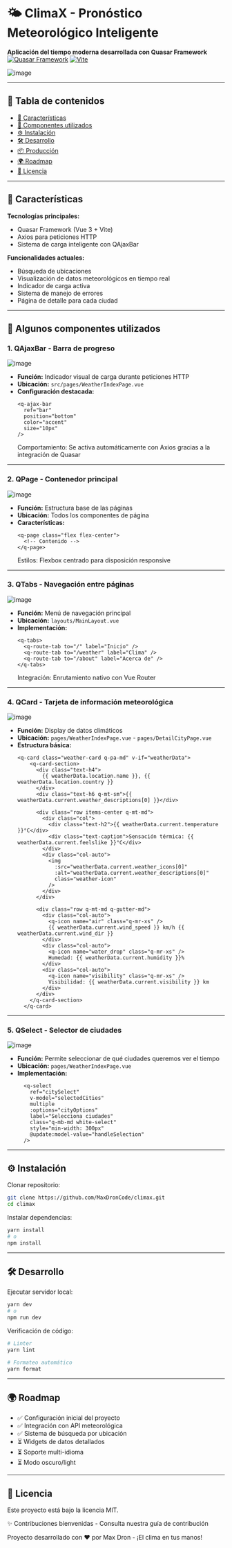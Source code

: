 # 🌤️ ClimaX - Pronóstico Meteorológico Inteligente

**Aplicación del tiempo moderna desarrollada con Quasar Framework**  
[![Quasar Framework](https://img.shields.io/badge/Quasar-1976D2?style=flat&logo=quasar&logoColor=white)](https://quasar.dev)
[![Vite](https://img.shields.io/badge/Vite-646CFF?style=flat&logo=vite&logoColor=white)](https://vitejs.dev)

![image](https://github.com/user-attachments/assets/62d4de93-945d-4dc7-9942-c62b744cfe0a)


---

## 📑 Tabla de contenidos

- [🚀 Características](#-características)
- [🧩 Componentes utilizados](#-componentes-utilizados)
- [⚙️ Instalación](#️-instalación)
- [🛠 Desarrollo](#-desarrollo)
- [📦 Producción](#-producción)
- [🌍 Roadmap](#-roadmap)
- [📄 Licencia](#-licencia)

---

## 🚀 Características

**Tecnologías principales:**
- Quasar Framework (Vue 3 + Vite)
- Axios para peticiones HTTP
- Sistema de carga inteligente con QAjaxBar

**Funcionalidades actuales:**
- Búsqueda de ubicaciones
- Visualización de datos meteorológicos en tiempo real
- Indicador de carga activa
- Sistema de manejo de errores
- Página de detalle para cada ciudad

---

## 🧩 Algunos componentes utilizados

### 1. QAjaxBar - Barra de progreso
![image](https://github.com/user-attachments/assets/e8fc8385-b882-4890-892f-18e8e4e886e3)


- **Función:** Indicador visual de carga durante peticiones HTTP  
- **Ubicación:** `src/pages/WeatherIndexPage.vue`  
- **Configuración destacada:**
  ```vue
  <q-ajax-bar 
    ref="bar" 
    position="bottom" 
    color="accent" 
    size="10px"
  />
  ```
  Comportamiento: Se activa automáticamente con Axios gracias a la integración de Quasar

---

### 2. QPage - Contenedor principal
![image](https://github.com/user-attachments/assets/758d45a4-4da0-42f4-bc94-e5ec3b72000b)


- **Función:** Estructura base de las páginas  
- **Ubicación:** Todos los componentes de página  
- **Características:**
  ```vue
  <q-page class="flex flex-center">
    <!-- Contenido -->
  </q-page>
  ```
  Estilos: Flexbox centrado para disposición responsive

---

### 3. QTabs - Navegación entre páginas
![image](https://github.com/user-attachments/assets/6ede8672-1393-4031-a869-cf98d539be96)


- **Función:** Menú de navegación principal  
- **Ubicación:** `layouts/MainLayout.vue`  
- **Implementación:**
  ```vue
  <q-tabs>
    <q-route-tab to="/" label="Inicio" />
    <q-route-tab to="/weather" label="Clima" />
    <q-route-tab to="/about" label="Acerca de" />
  </q-tabs>
  ```
  Integración: Enrutamiento nativo con Vue Router

---

### 4. QCard - Tarjeta de información meteorológica
![image](https://github.com/user-attachments/assets/d94cf2fe-85b4-4fd5-9768-6a6b5628d552)

- **Función:** Display de datos climáticos  
- **Ubicación:** `pages/WeatherIndexPage.vue` - `pages/DetailCityPage.vue`
- **Estructura básica:**
  ```vue
  <q-card class="weather-card q-pa-md" v-if="weatherData">
      <q-card-section>
        <div class="text-h4">
          {{ weatherData.location.name }}, {{ weatherData.location.country }}
        </div>
        <div class="text-h6 q-mt-sm">{{ weatherData.current.weather_descriptions[0] }}</div>

        <div class="row items-center q-mt-md">
          <div class="col">
            <div class="text-h2">{{ weatherData.current.temperature }}°C</div>
            <div class="text-caption">Sensación térmica: {{ weatherData.current.feelslike }}°C</div>
          </div>
          <div class="col-auto">
            <img
              :src="weatherData.current.weather_icons[0]"
              :alt="weatherData.current.weather_descriptions[0]"
              class="weather-icon"
            />
          </div>
        </div>

        <div class="row q-mt-md q-gutter-md">
          <div class="col-auto">
            <q-icon name="air" class="q-mr-xs" />
            {{ weatherData.current.wind_speed }} km/h {{ weatherData.current.wind_dir }}
          </div>
          <div class="col-auto">
            <q-icon name="water_drop" class="q-mr-xs" />
            Humedad: {{ weatherData.current.humidity }}%
          </div>
          <div class="col-auto">
            <q-icon name="visibility" class="q-mr-xs" />
            Visibilidad: {{ weatherData.current.visibility }} km
          </div>
        </div>
      </q-card-section>
    </q-card>
  ```

---

### 5. QSelect - Selector de ciudades
![image](https://github.com/user-attachments/assets/67935f7e-31bf-40a6-9d4a-389b5176d075)


- **Función:** Permite seleccionar de qué ciudades queremos ver el tiempo  
- **Ubicación:** `pages/WeatherIndexPage.vue`  
- **Implementación:**
  ```vue
    <q-select
      ref="citySelect"
      v-model="selectedCities"
      multiple
      :options="cityOptions"
      label="Selecciona ciudades"
      class="q-mb-md white-select"
      style="min-width: 300px"
      @update:model-value="handleSelection"
    />
  ```

---


## ⚙️ Instalación

Clonar repositorio:

```bash
git clone https://github.com/MaxDronCode/climax.git
cd climax
```

Instalar dependencias:

```bash
yarn install
# o
npm install
```

---

## 🛠 Desarrollo

Ejecutar servidor local:

```bash
yarn dev
# o
npm run dev
```

Verificación de código:

```bash
# Linter
yarn lint

# Formateo automático
yarn format
```


---

## 🌍 Roadmap

- ✅ Configuración inicial del proyecto  
- ✅ Integración con API meteorológica  
- ✅ Sistema de búsqueda por ubicación  
- ⏳ Widgets de datos detallados  
- ⏳ Soporte multi-idioma  
- ⏳ Modo oscuro/light  

---

## 📄 Licencia

Este proyecto está bajo la licencia MIT.

✨ Contribuciones bienvenidas - Consulta nuestra guía de contribución

Proyecto desarrollado con ❤️ por Max Dron - ¡El clima en tus manos!
